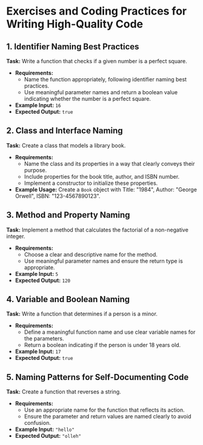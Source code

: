 # Exercises and Coding Practices for Writing High-Quality Code

## 1. Identifier Naming Best Practices
**Task:** Write a function that checks if a given number is a perfect square.
- **Requirements:**
  - Name the function appropriately, following identifier naming best practices.
  - Use meaningful parameter names and return a boolean value indicating whether the number is a perfect square.
- **Example Input:** `16`
- **Expected Output:** `true`

## 2. Class and Interface Naming
**Task:** Create a class that models a library book.
- **Requirements:**
  - Name the class and its properties in a way that clearly conveys their purpose.
  - Include properties for the book title, author, and ISBN number.
  - Implement a constructor to initialize these properties.
- **Example Usage:** Create a `Book` object with Title: "1984", Author: "George Orwell", ISBN: "123-4567890123".

## 3. Method and Property Naming
**Task:** Implement a method that calculates the factorial of a non-negative integer.
- **Requirements:**
  - Choose a clear and descriptive name for the method.
  - Use meaningful parameter names and ensure the return type is appropriate.
- **Example Input:** `5`
- **Expected Output:** `120`

## 4. Variable and Boolean Naming
**Task:** Write a function that determines if a person is a minor.
- **Requirements:**
  - Define a meaningful function name and use clear variable names for the parameters.
  - Return a boolean indicating if the person is under 18 years old.
- **Example Input:** `17`
- **Expected Output:** `true`

## 5. Naming Patterns for Self-Documenting Code
**Task:** Create a function that reverses a string.
- **Requirements:**
  - Use an appropriate name for the function that reflects its action.
  - Ensure the parameter and return values are named clearly to avoid confusion.
- **Example Input:** `"hello"`
- **Expected Output:** `"olleh"`
